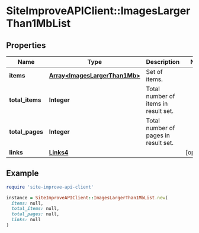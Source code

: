 # SiteImproveAPIClient::ImagesLargerThan1MbList

## Properties

| Name | Type | Description | Notes |
| ---- | ---- | ----------- | ----- |
| **items** | [**Array&lt;ImagesLargerThan1Mb&gt;**](ImagesLargerThan1Mb.md) | Set of items. |  |
| **total_items** | **Integer** | Total number of items in result set. |  |
| **total_pages** | **Integer** | Total number of pages in result set. |  |
| **links** | [**Links4**](Links4.md) |  | [optional] |

## Example

```ruby
require 'site-improve-api-client'

instance = SiteImproveAPIClient::ImagesLargerThan1MbList.new(
  items: null,
  total_items: null,
  total_pages: null,
  links: null
)
```

